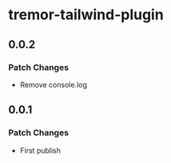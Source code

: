 # tremor-tailwind-plugin

## 0.0.2

### Patch Changes

-   Remove console.log

## 0.0.1

### Patch Changes

-   First publish
